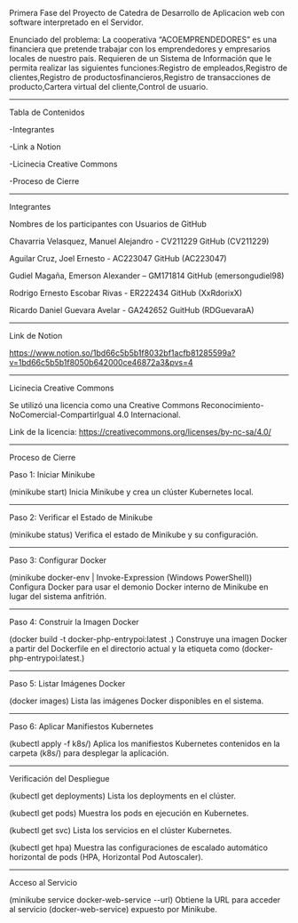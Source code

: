 Primera Fase del Proyecto de Catedra de Desarrollo de Aplicacion web con software interpretado en el Servidor.

Enunciado del problema:
La cooperativa “ACOEMPRENDEDORES” es una financiera que pretende trabajar con los emprendedores y
empresarios locales de nuestro país. Requieren de un Sistema de Información que le permita realizar las siguientes
funciones:Registro de empleados,Registro de clientes,Registro de productosfinancieros,Registro de transacciones de producto,Cartera virtual del cliente,Control de usuario.

----------------------------------------------------------------------------------------------------------------------

Tabla de Contenidos

-Integrantes

-Link a Notion

-Licinecia Creative Commons

-Proceso de Cierre

-------------------------------------------------------------------------------------------------

Integrantes

Nombres de los participantes con Usuarios de GitHub

Chavarria Velasquez, Manuel Alejandro - CV211229 GitHub (CV211229)

Aguilar Cruz, Joel Ernesto - AC223047 GitHub (AC223047)

Gudiel Magaña, Emerson Alexander – GM171814 GitHub (emersongudiel98)

Rodrigo Ernesto Escobar Rivas - ER222434 GitHub (XxRdorixX)

Ricardo Daniel Guevara Avelar - GA242652 GuitHub (RDGuevaraA)

---------------------------------------------------------------------------------------------------

Link de Notion

https://www.notion.so/1bd66c5b5b1f8032bf1acfb81285599a?v=1bd66c5b5b1f8050b642000ce46872a3&pvs=4

-----------------------------------------------------------------------------------------------------------

Licinecia Creative Commons

Se utilizó una licencia como una 
Creative Commons Reconocimiento-NoComercial-CompartirIgual 4.0 Internacional.

Link de la licencia:
https://creativecommons.org/licenses/by-nc-sa/4.0/

-----------------------------------------------------------------------------------------------------------------------

Proceso de Cierre

Paso 1: Iniciar Minikube

(minikube start) Inicia Minikube y crea un clúster Kubernetes local.

------------------------------------------------------------------------------------------------------------------------

Paso 2: Verificar el Estado de Minikube

(minikube status) Verifica el estado de Minikube y su configuración.

----------------------------------------------------------------------------------------------------------------------------

Paso 3: Configurar Docker

(minikube docker-env | Invoke-Expression (Windows PowerShell)) Configura Docker para usar el demonio Docker interno de Minikube en lugar del sistema anfitrión.

-------------------------------------------------------------------------------------------------------------------------------------------------------------------

Paso 4: Construir la Imagen Docker

(docker build -t docker-php-entrypoi:latest .) Construye una imagen Docker a partir del Dockerfile en el directorio actual y la etiqueta como (docker-php-entrypoi:latest.)

-------------------------------------------------------------------------------------------------------------------------------------------------------------------------

Paso 5: Listar Imágenes Docker

(docker images) Lista las imágenes Docker disponibles en el sistema.

-------------------------------------------------------------------------------------------------------------------------------------------------------------------------

Paso 6: Aplicar Manifiestos Kubernetes

(kubectl apply -f k8s/) Aplica los manifiestos Kubernetes contenidos en la carpeta (k8s/) para desplegar la aplicación.

---------------------------------------------------------------------------------------------------------------------------------------------------------------------------

Verificación del Despliegue

(kubectl get deployments) Lista los deployments en el clúster.

(kubectl get pods) Muestra los pods en ejecución en Kubernetes.

(kubectl get svc) Lista los servicios en el clúster Kubernetes.

(kubectl get hpa) Muestra las configuraciones de escalado automático horizontal de pods (HPA, Horizontal Pod Autoscaler).

------------------------------------------------------------------------------------------------------------------------------------------------------------------------------

Acceso al Servicio

(minikube service docker-web-service --url) Obtiene la URL para acceder al servicio (docker-web-service) expuesto por Minikube.





